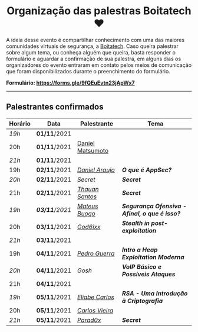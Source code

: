 <h1 align="center"> Organização das palestras Boitatech ❤️ </h1>

A ideia desse evento é compartilhar conhecimento com uma das maiores comunidades virtuais de segurança, a [Boitatech](https://www.boitatech.com.br/). Caso queira palestrar sobre algum tema, ou conheça alguém que queira, basta responder o formulário e aguardar a confirmação de sua palestra, em alguns dias os organizadores do evento entraram em contato pelos meios de comunicação que foram disponibilizados durante o preenchimento do formulário.

**Formulário: https://forms.gle/9fQEuEvtn23jApWx7**

---

## Palestrantes confirmados

| Horário | Data | Palestrante | Tema |
|---------------|------|-------------|------|
| *19h* | **01/11**/2021 |
| 20h | **01/11**/2021 | [Daniel Matsumoto](https://www.linkedin.com/in/celesi/) | 
| *21h* | **01/11**/2021 |
| 19h | **02/11**/2021 | *[Daniel Araujo](https://www.linkedin.com/in/dandga/)* | ***O que é AppSec?***
| *20h* | **02/11**/2021 | *Secret* | ***Secret***
| 21h | **02/11**/2021 | *[Thauan Santos](https://www.linkedin.com/in/thau0x01)* | ***Secret***
| *19h* | ***03/11**/2021* | *[Mateus Buogo](https://www.linkedin.com/in/mateus-buogo-b0084917/)* | ***Segurança Ofensiva - Afinal, o que é isso?***
| 20h | **03/11**/2021 | *[God6ixx](https://www.linkedin.com/in/marcos-6ix/)* | ***Stealth in post-exploitation***
| *21h* | **03/11**/2021 |
| 19h | **04/11**/2021 | *[Pedro Guerra](https://www.linkedin.com/in/x0xten/)* | ***Intro a Heap Exploitation Moderna***
| *20h* | **04/11**/2021 | *Gosh* | ***VoIP Básico e Possíveis Ataques***
| 21h | **04/11**/2021 |
| *19h* | **05/11**/2021 | *[Eliabe Carlos](https://www.linkedin.com/in/eliabecarlos/)* | ***RSA - Uma Introdução à Criptografia***
| 20h | **05/11**/2021 | *[Carlos Vieira](https://www.linkedin.com/in/carlosevieira/)* | 
| *21h* | **05/11**/2021 | *[Parad0x](https://www.linkedin.com/in/allan-trindad-7296091bb/)* | ***Secret***
 
